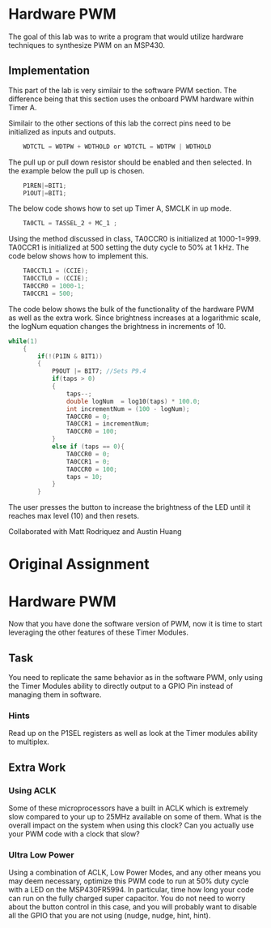 # Hardware PWM

The goal of this lab was to write a program that would utilize hardware techniques to synthesize PWM on an MSP430.

## Implementation

This part of the lab is very similair to the software PWM section. The difference being that this section uses the onboard PWM hardware within Timer A. 

Similair to the other sections of this lab the correct pins need to be initialized as inputs and outputs. 

```c
	WDTCTL = WDTPW + WDTHOLD or WDTCTL = WDTPW | WDTHOLD
```
The pull up or pull down resistor should be enabled and then selected. In the example below the pull up is chosen.

```c
	P1REN|=BIT1;
	P1OUT|=BIT1; 
```

The below code shows how to set up Timer A, SMCLK in up mode.
```c
	TA0CTL = TASSEL_2 + MC_1 ;

```

Using the method discussed in class, TA0CCR0 is initialized at 1000-1=999. TA0CCR1 is initialized at 500 setting the duty cycle to 50% at 1 kHz. The code below shows how to implement this.
```c
	TA0CCTL1 = (CCIE);
	TA0CCTL0 = (CCIE);
	TA0CCR0 = 1000-1;                        
	TA0CCR1 = 500;                           

```
The code below shows the bulk of the functionality of the hardware PWM as well as the extra work. Since brightness increases at a logarithmic scale, the logNum equation changes the brightness in increments of 10.  
```c
while(1)
    {
        if(!(P1IN & BIT1))
        {
            P9OUT |= BIT7; //Sets P9.4
            if(taps > 0)
            {
                taps--;
                double logNum  = log10(taps) * 100.0;
                int incrementNum = (100 - logNum);
                TA0CCR0 = 0;
                TA0CCR1 = incrementNum;
                TA0CCR0 = 100;
            }
            else if (taps == 0){
                TA0CCR0 = 0;
                TA0CCR1 = 0;
                TA0CCR0 = 100;
                taps = 10;
            }
        }
```
The user presses the button to increase the brightness of the LED until it reaches max level (10) and then resets.

Collaborated with Matt Rodriquez and Austin Huang

# Original Assignment
# Hardware PWM
Now that you have done the software version of PWM, now it is time to start leveraging the other features of these Timer Modules.

## Task
You need to replicate the same behavior as in the software PWM, only using the Timer Modules ability to directly output to a GPIO Pin instead of managing them in software. 

### Hints 
Read up on the P1SEL registers as well as look at the Timer modules ability to multiplex.

## Extra Work
### Using ACLK
Some of these microprocessors have a built in ACLK which is extremely slow compared to your up to 25MHz available on some of them. What is the overall impact on the system when using this clock? Can you actually use your PWM code with a clock that slow?

### Ultra Low Power
Using a combination of ACLK, Low Power Modes, and any other means you may deem necessary, optimize this PWM code to run at 50% duty cycle with a LED on the MSP430FR5994. In particular, time how long your code can run on the fully charged super capacitor. You do not need to worry about the button control in this case, and you will probably want to disable all the GPIO that you are not using (nudge, nudge, hint, hint).